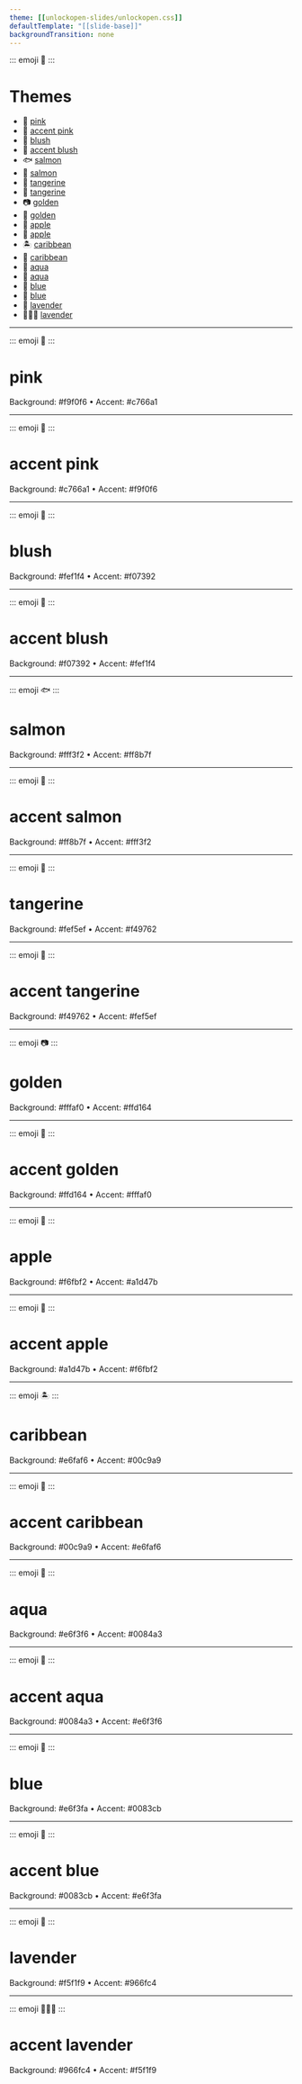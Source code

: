 ```yaml
---
theme: [[unlockopen-slides/unlockopen.css]]
defaultTemplate: "[[slide-base]]"
backgroundTransition: none
---
```


<!-- slide id="theme" class="emoji-list" -->

::: emoji
🎨
:::

#  Themes

- 🐷 [pink](#theme-pink)
- 🐽 [accent pink](#theme-accent-pink)
- 👄 [blush](#theme-blush)
- 🫦 [accent blush](#theme-accent-blush)
- 🐟 [salmon](#theme-salmon)
- 🍣 [salmon](#theme-accent-salmon)
- 🍊 [tangerine](#theme-tangerine)
- 🥤 [tangerine](#theme-accent-tangerine)
- 📷 [golden](#theme-golden)
- 📸 [golden](#theme-accent-golden)
- 🍏 [apple](#theme-apple)
- 🍎 [apple](#theme-accent-apple)
- 🏝 [caribbean](#theme-caribbean)
- 🍹 [caribbean](#theme-accent-caribbean)
- 🤿 [aqua](#theme-aqua)
- 🦈 [aqua](#theme-accent-aqua)
- 🌊 [blue](#theme-blue)
- 🧊 [blue](#theme-accent-blue)
- 🐝 [lavender](#theme-lavender)
- 🐝🐝🐝 [lavender](#theme-accent-lavender)

---

<!-- slide id="theme-pink" class="theme-pink slide-center" -->
::: emoji
🐷
:::

# pink
Background: \#f9f0f6 • Accent: \#c766a1

---

<!-- slide id="theme-pink-accent" class="theme-pink theme-accent slide-center" -->

::: emoji
🐽
:::

# accent pink
Background: \#c766a1 • Accent: \#f9f0f6 

---

<!-- slide id="theme-blush" class="theme-blush slide-center" -->

::: emoji
👄
:::

# blush
Background: \#fef1f4 • Accent: \#f07392

---

<!-- slide id="theme-accent-blush" class="theme-blush theme-accent slide-center" -->

::: emoji
🫦
:::

# accent blush
Background: \#f07392 • Accent: \#fef1f4

---

<!-- slide id="theme-salmon" class="theme-salmon slide-center" -->

::: emoji
🐟
:::

# salmon
Background: \#fff3f2 • Accent: \#ff8b7f

---

<!-- slide id="theme-accent-salmon" class="theme-salmon theme-accent slide-center" -->

::: emoji
🍣
:::

# accent salmon 
Background: \#ff8b7f • Accent: \#fff3f2

---

<!-- slide id="theme-tangerine" class="theme-tangerine slide-center" -->

::: emoji
🍊
:::

# tangerine
Background: \#fef5ef • Accent: \#f49762

---

<!-- slide id="theme-accent-tangerine" class="theme-tangerine theme-accent slide-center" -->

::: emoji
🥤
:::

# accent tangerine
Background: \#f49762 • Accent: \#fef5ef

---

<!-- slide id="theme-golden" class="theme-golden slide-center" -->

::: emoji
📷
:::

# golden
Background: \#fffaf0 • Accent: \#ffd164

---

<!-- slide id="theme-accent-golden" class="theme-golden theme-accent slide-center" -->

::: emoji
📸
:::

# accent golden
Background: \#ffd164 • Accent: \#fffaf0

---

<!-- slide id="theme-apple" class="theme-apple slide-center" -->

::: emoji
🍏
:::

# apple
Background: \#f6fbf2 • Accent: \#a1d47b

---

<!-- slide id="theme-accent-apple" class="theme-apple theme-accent slide-center" -->

::: emoji
🍎
:::

# accent apple
Background: \#a1d47b • Accent: \#f6fbf2

---

<!-- slide id="theme-caribbean" class="theme-caribbean slide-center" -->

::: emoji
🏝
:::

# caribbean
Background: \#e6faf6 • Accent: \#00c9a9

---

<!-- slide id="theme-accent-caribbean" class="theme-caribbean theme-accent slide-center" -->

::: emoji
🍹
:::

# accent caribbean
Background: \#00c9a9 • Accent: \#e6faf6

---

<!-- slide id="theme-aqua" class="theme-aqua slide-center" -->

::: emoji
🤿
:::

# aqua
Background: \#e6f3f6 • Accent: \#0084a3

---

<!-- slide id="theme-accent-aqua" class="theme-aqua theme-accent slide-center" -->

::: emoji
🦈
:::

# accent aqua
Background: \#0084a3 • Accent: \#e6f3f6

---

<!-- slide id="theme-blue" class="theme-blue slide-center" -->

::: emoji
🌊
:::

# blue
Background: \#e6f3fa • Accent: \#0083cb

---

<!-- slide id="theme-accent-blue" class="theme-blue theme-accent slide-center" -->

::: emoji
🧊
:::

# accent blue
Background: \#0083cb • Accent: \#e6f3fa

---

<!-- slide id="theme-lavender" class="theme-lavender slide-center" -->

::: emoji
🐝
:::

# lavender
Background: \#f5f1f9 • Accent: \#966fc4

---

<!-- slide id="theme-accent-lavender" class="theme-lavender theme-accent slide-center" -->

::: emoji
🐝🐝🐝
:::

# accent lavender
Background: \#966fc4 • Accent: \#f5f1f9

